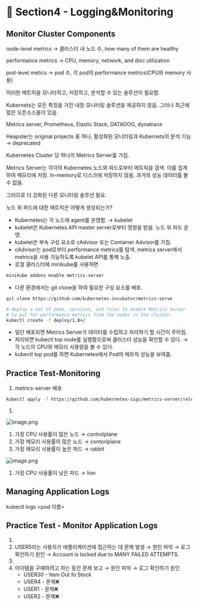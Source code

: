 # 🍨 Section4 - Logging&Monitoring

## Monitor Cluster Components


node-level metrics → 클러스터 내 노드 수, how many of them are healthy


performance metrics → CPU, memory, network, and disc utilization


pod-level  metics → pod 수, 각 pod의 performance metrics(CPU와 memory 사용)


이러한 메트릭을 모니터하고, 저장하고, 분석할 수 있는 솔루션이 필요함.


Kubernets는 모든 특징을 가진 내장 모니터링 솔루션을 제공하지 않음. 그러나 최근에 많은 오픈소스들이 있음.


Metrics server, Prometheus, Elastic Stack, DATADOG, dynatrace


Heapster는 original projects 중 하나, 활성화된 모니터링과 Kubernets의 분석 기능 → deprecated


Kubernetes Cluster 당 하나의 Metrics Server를 가짐.


Metrics Server는 각각의 Kubernetes 노드와 파드로부터 메트릭을 검색. 이를 집계하여 메모리에 저장. In-memory로 디스크에 저장하지 않음. 과거의 성능 데이터를 볼 수 없음.


그러므로 더 강화된 다른 모니터링 솔루션 필요.


노드 위 파드에 대한 메트릭은 어떻게 생성되는가?

- Kubernetes는 각 노드에 agent를 운영함. → kubelet
- kubelet은 Kubernetes API master server로부터 명령을 받음. 노드 위 파드 운영.
- kubelet은 부속 구성 요소로 cAdvisor 또는 Container Advisor를 가짐.
- cAdvisor는 pod로부터 performance metrics를 탐색. metrics server에서 metrics을 사용 가능하도록  kubelet API를 통해 노출.
- 로컬 클러스터에 minikube를 사용하면

```bash
minikube addons enable metrics-server
```

- 다른 환경에서는 git clone을 하여 필요한 구성 요소를 배포.

```bash
git clone https://github-com/kubernetes-incubator/metrics-serve

# deploy a set of pods, services, and roles to enable Metrics Server
# to pul for performance metrics from the nodes in the cluster.
kubectl create -f deploy/1.8+/
```

- 일단 배포되면 Metrics Server가 데이터를 수집하고 처리하기 할 시간이 주어짐.
- 처리되면 kubectl top node를 실행함으로써 클러스터 성능을 확인할 수 있다. → 각 노드의 CPU와 메모리 사용량을 볼 수 있다.
- kubectl top pod를 하면 Kubernetes에서 Pod의 메트릭 성능을 보여줌.

## Practice Test-Monitoring

1. metrics-server 배포

```bash
kubectl apply -f https://github.com/kubernetes-sigs/metrics-server/releases/latest/download/components.yaml
```

1. 

![image.png](https://prod-files-secure.s3.us-west-2.amazonaws.com/b2ea2032-00e9-4883-a13b-cb03cf5b2334/be867e9c-0d47-47a3-971e-146d2c8c7945/image.png?X-Amz-Algorithm=AWS4-HMAC-SHA256&X-Amz-Content-Sha256=UNSIGNED-PAYLOAD&X-Amz-Credential=ASIAZI2LB466QEQCUPAC%2F20250427%2Fus-west-2%2Fs3%2Faws4_request&X-Amz-Date=20250427T140703Z&X-Amz-Expires=3600&X-Amz-Security-Token=IQoJb3JpZ2luX2VjEMP%2F%2F%2F%2F%2F%2F%2F%2F%2F%2FwEaCXVzLXdlc3QtMiJGMEQCIC15u84va2mIVECj2TyBosQUfx%2BwJzbRn2%2FwgFKlOJ%2FaAiAcBRNaIDjsAt2tYq01ZPGfgi7Lc3GFlmVqvmLsdkhz%2Fyr%2FAwhcEAAaDDYzNzQyMzE4MzgwNSIMPWs8jhp9T2oDAA4XKtwDqksciJXs9jgajIB8GGQH%2BfzyV4kXuBOKfpcCUhSJijkfX1eYexcOGJjbgH3d3CxsSiJKZJ9iGX9Q%2Fx%2F7fCtPF5BJjmZ%2B99af2vef9fCHdHD1HgwvC8SHAl0FIkBTY0tWp0D7QJlfMiKuXLb83qrWkTrDqnG7XGA0V59jcFXlNf9MPM7OXv19u4RXpVU8jKjXzzUnc3yz7QQYWU8DPYKOEKA1570nntaAvse0qR83LsayJE4OScZnMJ3GFrwjgQ%2FdTKp11uMdwIOSUFlN47BikS%2FK9bBKzJYJRpoV1h3hT1V%2BQ%2B83xDBzzH9qnfo74aDMvrWzs3xfFxfsIVxOT4wP5E3tiFCJS0K1tj879CPkXVhAZ%2FLtoa10GggJz3WbsqPX7a66fRXa1%2F0HBLdyjurXNGkwN4tU1Sim7uKaMHcXFyKUPdtVixe9YG%2FoYLJafvUutRLY5oy%2FDPa38HkZaTMxTY6A4sCK9JIG9kZwTa%2FLehInDMJMwdjwGSg1mkkkpxDZo67u%2Bk8R2FyNx1RoWtpOT6Q4m%2FrvRHzaNJM2ej2oVma9Q5S9p%2BYlNiINZlbAissoDbfuIP0%2BUvwvLyZxIpmDEda2Bs6o%2B%2B%2FBwVI7mTZ5reek3iYwl%2FKTCAUgewwwpYy4wAY6pgHnbPj61zamZs6MlqRnp7c4k5rCYlu%2BDbWYsUYYyUhgDxzqYvTZ3FKMQ9Yz818u60hEhHfDyKSXN4QGvnkLt0s65BVuvQvdHM%2Bal%2B038k3nXp%2Fqnw7qey1n525CEyMUzU0oEUU03YVDl0DQ2hC63iqJfmjd27l%2BDEi%2FKmYUOXVLX59L1B3NiyUf6l8bw1misxSCGeesQs%2FyQgJPYq90Sly4BbPLkMxW&X-Amz-Signature=7d657c922b4b0cd61433dbb9b8a40fd655324d34631cd1485bb1ff434ee1ffab&X-Amz-SignedHeaders=host&x-id=GetObject)

1. 가장 CPU 사용률이 많은 노드 → controlplane
2. 가장 메모리 사용률이 많은 노드 → contorlplane
3. 가장 메모리 사용률이 높은 파드 → rabbit

![image.png](https://prod-files-secure.s3.us-west-2.amazonaws.com/b2ea2032-00e9-4883-a13b-cb03cf5b2334/a5ad8203-cf78-4c06-9de1-67cb491aedc9/image.png?X-Amz-Algorithm=AWS4-HMAC-SHA256&X-Amz-Content-Sha256=UNSIGNED-PAYLOAD&X-Amz-Credential=ASIAZI2LB466QEQCUPAC%2F20250427%2Fus-west-2%2Fs3%2Faws4_request&X-Amz-Date=20250427T140703Z&X-Amz-Expires=3600&X-Amz-Security-Token=IQoJb3JpZ2luX2VjEMP%2F%2F%2F%2F%2F%2F%2F%2F%2F%2FwEaCXVzLXdlc3QtMiJGMEQCIC15u84va2mIVECj2TyBosQUfx%2BwJzbRn2%2FwgFKlOJ%2FaAiAcBRNaIDjsAt2tYq01ZPGfgi7Lc3GFlmVqvmLsdkhz%2Fyr%2FAwhcEAAaDDYzNzQyMzE4MzgwNSIMPWs8jhp9T2oDAA4XKtwDqksciJXs9jgajIB8GGQH%2BfzyV4kXuBOKfpcCUhSJijkfX1eYexcOGJjbgH3d3CxsSiJKZJ9iGX9Q%2Fx%2F7fCtPF5BJjmZ%2B99af2vef9fCHdHD1HgwvC8SHAl0FIkBTY0tWp0D7QJlfMiKuXLb83qrWkTrDqnG7XGA0V59jcFXlNf9MPM7OXv19u4RXpVU8jKjXzzUnc3yz7QQYWU8DPYKOEKA1570nntaAvse0qR83LsayJE4OScZnMJ3GFrwjgQ%2FdTKp11uMdwIOSUFlN47BikS%2FK9bBKzJYJRpoV1h3hT1V%2BQ%2B83xDBzzH9qnfo74aDMvrWzs3xfFxfsIVxOT4wP5E3tiFCJS0K1tj879CPkXVhAZ%2FLtoa10GggJz3WbsqPX7a66fRXa1%2F0HBLdyjurXNGkwN4tU1Sim7uKaMHcXFyKUPdtVixe9YG%2FoYLJafvUutRLY5oy%2FDPa38HkZaTMxTY6A4sCK9JIG9kZwTa%2FLehInDMJMwdjwGSg1mkkkpxDZo67u%2Bk8R2FyNx1RoWtpOT6Q4m%2FrvRHzaNJM2ej2oVma9Q5S9p%2BYlNiINZlbAissoDbfuIP0%2BUvwvLyZxIpmDEda2Bs6o%2B%2B%2FBwVI7mTZ5reek3iYwl%2FKTCAUgewwwpYy4wAY6pgHnbPj61zamZs6MlqRnp7c4k5rCYlu%2BDbWYsUYYyUhgDxzqYvTZ3FKMQ9Yz818u60hEhHfDyKSXN4QGvnkLt0s65BVuvQvdHM%2Bal%2B038k3nXp%2Fqnw7qey1n525CEyMUzU0oEUU03YVDl0DQ2hC63iqJfmjd27l%2BDEi%2FKmYUOXVLX59L1B3NiyUf6l8bw1misxSCGeesQs%2FyQgJPYq90Sly4BbPLkMxW&X-Amz-Signature=b8636779ae1d11ff4db2d796c57a38eab73a1acf9cdf54251c2705e33feed569&X-Amz-SignedHeaders=host&x-id=GetObject)

1. 가장 CPU 사용률이 낮은 파드 → lion

## Managing Application Logs


kubectl logs <pod 이름>


## Practice Test - Monitor Application Logs

1. 
2. USER5라는 사용자가 애플리케이션에 접근하는 데 문제 발생 → 원인 파악 → 로그 확인하기
원인 → Account is locked due to MANY FAILED ATTEMPTS.
3. 
4. 아이템을 구매하려고 하는 동안 문제 보고 → 원인 파악 → 로그 확인하기
원인
    - USER30 - Item Out fo Stock
    - USER4 - 문제❌
    - USER1 - 문제❌
    - USER2 - 문제❌
